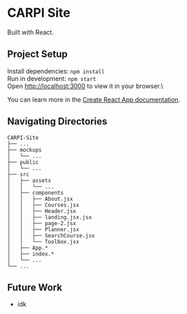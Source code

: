 # CARPI Site
Built with React.
## Project Setup
Install dependencies: `npm install`\
Run in development: `npm start`\
Open [http://localhost:3000](http://localhost:3000) to view it in your browser.\   

You can learn more in the [Create React App documentation](https://facebook.github.io/create-react-app/docs/getting-started).

## Navigating Directories
```
CARPI-Site
├── ...
├── mockups
│   └── ...
├── public
│   └── ...
├── src
│   ├── assets
│   │   └── ...
│   ├── components
│   │   ├── About.jsx
│   │   ├── Courses.jsx
│   │   ├── Header.jsx
│   │   ├── landing.jsx.jsx
│   │   ├── page-2.jsx
│   │   ├── Planner.jsx
│   │   ├── SearchCourse.jsx
│   │   └── Toolbox.jsx
│   ├── App.*
│   ├── index.*
│   └── ...
└── ...
```

## Future Work
- idk